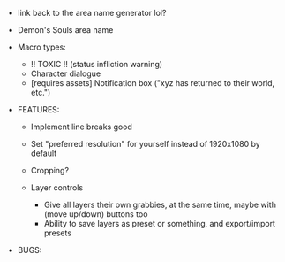 

* link back to the area name generator lol?

* Demon's Souls area name

* Macro types:
    * !! TOXIC !! (status infliction warning)
    * Character dialogue 
    * [requires assets] Notification box ("xyz has returned to their world, etc.")

* FEATURES:
    * Implement line breaks good

    * Set "preferred resolution" for yourself instead of 1920x1080 by default
    * Cropping?

    * Layer controls
        * Give all layers their own grabbies, at the same time, maybe with (move up/down) buttons too
        * Ability to save layers as preset or something, and export/import presets

* BUGS:
